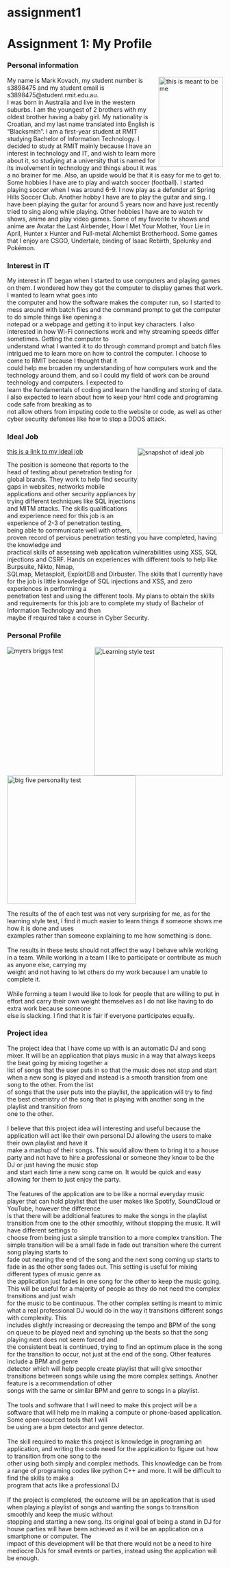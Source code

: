 # assignment1
<DOCTYPE html>
<html>
<body>
<h1>Assignment 1: My Profile</h1>
<h3>Personal information</h3>
<p>
<img src="me.PNG" alt="this is meant to be me" style="float:right;width:150px;height:210px">
My name is Mark Kovach, my student number is s3898475 and my student email is s3898475@student.rmit.edu.au.<br> 
I was born in Australia and live in the western suburbs. I am the youngest of 2 brothers with my oldest brother having a baby girl. My nationality is Croatian, and my last name 
translated into English is “Blacksmith”. I am a first-year student at RMIT studying Bachelor of Information Technology. I decided to study at RMIT mainly because I have an
interest in technology and IT, and wish to learn more about it, so studying at a university that is named for its involvement in technology and things about it was a no brainer for me. Also, an upside would be that it is easy for me to get to. Some hobbies I have are to play and watch soccer (football). I started playing soccer when I was around 6-9. I now play as a defender at Spring Hills Soccer Club. Another hobby I have are to play the guitar and sing. I have been playing the guitar for around 5 years now and have just recently tried to sing along while playing. Other hobbies I have are to watch tv shows, anime and play video games. Some of my favorite tv shows and anime are Avatar the Last Airbender, How I Met Your Mother, Your Lie in April, Hunter x Hunter and Full-metal Alchemist Brotherhood. Some games that I enjoy are CSGO, Undertale, binding of Isaac Rebirth, Spelunky and Pokémon.
</p>
<h3>Interest in IT</h3>
<p>
My interest in IT began when I started to use computers and playing games on them. I wondered how they got the computer to display games that work. I wanted to learn what goes into<br> 
the computer and how the software makes the computer run, so I started to mess around with batch files and the command prompt to get the computer to do simple things like opening a<br> 
notepad or a webpage and getting it to input key characters. I also interested in how Wi-Fi connections work and why streaming speeds differ sometimes. Getting the computer to<br> 
understand what I wanted it to do through command prompt and batch files intrigued me to learn more on how to control the computer. I choose to come to RMIT because I thought that it<br>
could help me broaden my understanding of how computers work and the technology around them, and so I could my field of work can be around technology and computers. I expected to<br> 
learn the fundamentals of coding and learn the handling and storing of data. I also expected to learn about how to keep your html code and programing code safe from breaking as to<br> 
not allow others from imputing code to the website or code, as well as other cyber security defenses like how to stop a DDOS attack. 
</p>
<h3>Ideal Job</h3>
<a href="https://www.seek.com.au/job/51651891?type=promoted#searchRequestToken=99a4d344-406f-4c03-899b-8a804e1d17e6">this is a link to my ideal job</a>
<img src="ideal job.PNG" alt="snapshot of ideal job" style="float:right;width:200px">
<p>
The position is someone that reports to the head of testing about penetration testing for global brands. They work to help find security gaps in websites, networks mobile<br> 
applications and other security appliances by trying different techniques like SQL injections and MITM attacks. The skills qualifications and experience need for this job is an<br> 
experience of 2-3 of penetration testing, being able to communicate well with others, proven record of pervious penetration testing you have completed, having the knowledge and<br> 
practical skills of assessing web application vulnerabilities using XSS, SQL injections and CSRF. Hands on experiences with different tools to help like Burpsuite, Nikto, Nmap,<br> 
SQLmap, Metasploit, ExploitDB and Dirbuster. The skills that I currently have for the job is little knowledge of SQL injections and XSS, and zero experiences in performing a<br> 
penetration test and using the different tools. My plans to obtain the skills and requirements for this job are to complete my study of Bachelor of Information Technology and then<br>
maybe if required take a course in Cyber Security. 
</p>
<h3>Personal Profile</h3>
<img src="myers briggs.PNG" alt="myers briggs test" style="float:left">
<img src="Learning style test.png" alt="Learning style test" style="float:right;height:300px" >
<img src="big five personality test.PNG" alt="big five personality test" style="height:300px;">
<p>
The results of the of each test was not very surprising for me, as for the learning style test, I find it much easier to learn things if someone shows me how it is done and uses<br>
examples rather than someone explaining to me how something is done.<br>
<br>
The results in these tests should not affect the way I behave while working in a team. While working in a team I like to participate or contribute as much as anyone else, carrying my<br> 
weight and not having to let others do my work because I am unable to complete it.<br>
<br>
While forming a team I would like to look for people that are willing to put in effort and carry their own weight themselves as I do not like having to do extra work because someone<br> 
else is slacking. I find that it is fair if everyone participates equally. 
</p>
<h3>Project idea</h3>
<p>
The project idea that I have come up with is an automatic DJ and song mixer. It will be an application that plays music in a way that always keeps the beat going by mixing together a<br> 
list of songs that the user puts in so that the music does not stop and start when a new song is played and instead is a smooth transition from one song to the other. From the list<br> 
of songs that the user puts into the playlist, the application will try to find the best chemistry of the song that is playing with another song in the playlist and transition from<br> 
one to the other.<br>
<br>
I believe that this project idea will interesting and useful because the application will act like their own personal DJ allowing the users to make their own playlist and have it<br> 
make a mashup of their songs. This would allow them to bring it to a house party and not have to hire a professional or someone they know to be the DJ or just having the music stop<br> 
and start each time a new song came on. It would be quick and easy allowing for them to just enjoy the party.<br>
<br>
The features of the application are to be like a normal everyday music player that can hold playlist that the user makes like Spotify, SoundCloud or YouTube, however the difference<br> 
is that there will be additional features to make the songs in the playlist transition from one to the other smoothly, without stopping the music. It will have different settings to<br> 
choose from being just a simple transition to a more complex transition. The simple transition will be a small fade in fade out transition where the current song playing starts to<br> 
fade out nearing the end of the song and the next song coming up starts to fade in as the other song fades out. This setting is useful for mixing different types of music genre as<br> 
the application just fades in one song for the other to keep the music going. This will be useful for a majority of people as they do not need the complex transitions and just wish<br> 
for the music to be continuous. The other complex setting is meant to mimic what a real professional DJ would do in the way it transitions different songs with complexity. This<br> 
includes slightly increasing or decreasing the tempo and BPM of the song on queue to be played next and synching up the beats so that the song playing next does not seem forced and<br> 
the consistent beat is continued, trying to find an optimum place in the song for the transition to occur, not just at the end of the song. Other features include a BPM and genre<br> 
detector which will help people create playlist that will give smoother transitions between songs while using the more complex settings. Another feature is a recommendation of other<br> 
songs with the same or similar BPM and genre to songs in a playlist. <br>
<br>
The tools and software that I will need to make this project will be a software that will help me in making a compute or phone-based application. Some open-sourced tools that I will<br> 
be using are a bpm detector and genre detector. <br>
<br>
The skill required to make this project is knowledge in programing an application, and writing the code need for the application to figure out how to transition from one song to the<br> 
other using both simply and complex methods. This knowledge can be from a range of programing codes like python C++ and more. It will be difficult to find the skills to make a<br> 
program that acts like a professional DJ<br>
<br>
If the project is completed, the outcome will be an application that is used when playing a playlist of songs and wanting the songs to transition smoothly and keep the music without<br> 
stopping and starting a new song. Its original goal of being a stand in DJ for house parties will have been achieved as it will be an application on a smartphone or computer. The<br> 
impact of this development will be that there would not be a need to hire mediocre DJs for small events or parties, instead using the application will be enough. 
</p>
</body>
</html>
